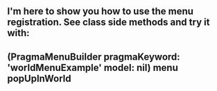 I'm here to show you how to use the menu registration. See class side methods and try it with:
----------------
(PragmaMenuBuilder pragmaKeyword: 'worldMenuExample' model: nil) menu popUpInWorld
----------------
